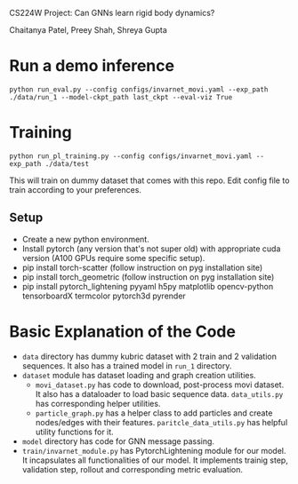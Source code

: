 CS224W Project: Can GNNs learn rigid body dynamics?

Chaitanya Patel, Preey Shah, Shreya Gupta

# Run a demo inference
`python run_eval.py --config configs/invarnet_movi.yaml --exp_path ./data/run_1 --model-ckpt_path last_ckpt --eval-viz True`

# Training
`python run_pl_training.py --config configs/invarnet_movi.yaml --exp_path ./data/test`

This will train on dummy dataset that comes with this repo. Edit config file to train according to your preferences.

## Setup
- Create a new python environment.
- Install pytorch (any version that's not super old) with appropriate cuda version (A100 GPUs require some specific setup).
- pip install torch-scatter (follow instruction on pyg installation site)
- pip install torch_geometric (follow instruction on pyg installation site)
- pip install pytorch_lightening pyyaml h5py matplotlib opencv-python tensorboardX termcolor pytorch3d pyrender


# Basic Explanation of the Code
- `data` directory has dummy kubric dataset with 2 train and 2 validation sequences. It also has a trained model in `run_1` directory.
- `dataset` module has dataset loading and graph creation utilities.
  - `movi_dataset.py` has code to download, post-process movi dataset. It also has a dataloader to load basic sequence data. `data_utils.py` has corresponding helper utilities.
  - `particle_graph.py` has a helper class to add particles and create nodes/edges with their features. `paritcle_data_utils.py` has helpful utility functions for it.
- `model` directory has code for GNN message passing.
- `train/invarnet_module.py` has PytorchLightening module for our model. It incapsulates all functionalities of our model. It implements trainig step, validation step, rollout and corresponding metric evaluation.